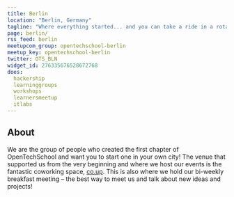 ```yaml
---
title: Berlin
location: "Berlin, Germany"
tagline: "Where everything started... and you can take a ride in a rotating TV tower"
page: berlin/
rss_feed: berlin
meetupcom_group: opentechschool-berlin
meetup_key: opentechschool-berlin
twitter: OTS_BLN
widget_id: 276335676528672768
does:
  hackership
  learninggroups
  workshops
  learnersmeetup
  itlabs
---
```


## About

We are the group of people who created the first chapter of OpenTechSchool and
want you to start one in your own city! The venue that supported us from the
very beginning and where we host our events is the fantastic coworking space,
[co.up]. This is also where we hold our bi-weekly breakfast meeting –
the best way to meet us and talk about new ideas and projects!

[co.up]: http://co-up.de/
